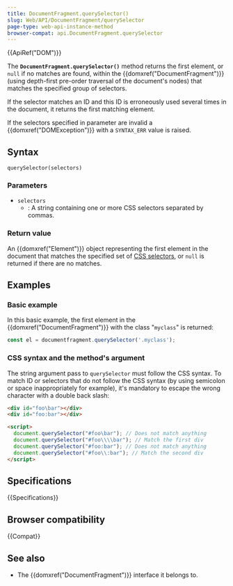 ```yaml
---
title: DocumentFragment.querySelector()
slug: Web/API/DocumentFragment/querySelector
page-type: web-api-instance-method
browser-compat: api.DocumentFragment.querySelector
---
```


{{ApiRef("DOM")}}

The **`DocumentFragment.querySelector()`** method returns the
first element, or `null` if no matches are found, within the
{{domxref("DocumentFragment")}} (using depth-first pre-order traversal of the
document's nodes) that matches the specified group of selectors.

If the selector matches an ID and this ID is erroneously used several times in the
document, it returns the first matching element.

If the selectors specified in parameter are invalid a {{domxref("DOMException")}} with
a `SYNTAX_ERR` value is raised.

## Syntax

```js-nolint
querySelector(selectors)
```

### Parameters

- `selectors`
  - : A string containing one or more CSS selectors separated by
    commas.

### Return value

An {{domxref("Element")}} object representing the first element in the document
that matches the specified set of [CSS selectors](/en-US/docs/Web/CSS/CSS_Selectors), or `null` is returned if there are no matches.

## Examples

### Basic example

In this basic example, the first element in the {{domxref("DocumentFragment")}} with
the class "`myclass`" is returned:

```js
const el = documentfragment.querySelector('.myclass');
```

### CSS syntax and the method's argument

The string argument pass to `querySelector` must follow the CSS syntax. To
match ID or selectors that do not follow the CSS syntax (by using semicolon or space
inappropriately for example), it's mandatory to escape the wrong character with a
double back slash:

```html
<div id="foo\bar"></div>
<div id="foo:bar"></div>

<script>
  document.querySelector("#foo\bar"); // Does not match anything
  document.querySelector("#foo\\\\bar"); // Match the first div
  document.querySelector("#foo:bar"); // Does not match anything
  document.querySelector("#foo\\:bar"); // Match the second div
</script>
```

## Specifications

{{Specifications}}

## Browser compatibility

{{Compat}}

## See also

- The {{domxref("DocumentFragment")}} interface it belongs to.
